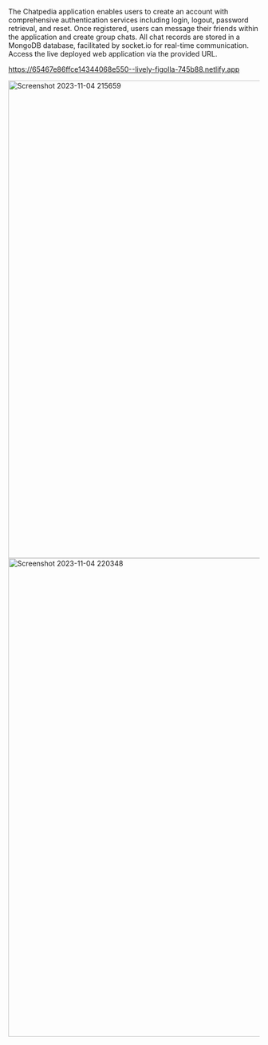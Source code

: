 The Chatpedia application enables users to create an account with comprehensive authentication services including login, logout, password retrieval, and reset. Once registered, users can message their friends within the application and create group chats. All chat records are stored in a MongoDB database, facilitated by socket.io for real-time communication. Access the live deployed web application via the provided URL.

https://65467e86ffce14344068e550--lively-figolla-745b88.netlify.app

<img width="958" alt="Screenshot 2023-11-04 215659" src="https://github.com/Bavithran97/chat-frontend/assets/133184385/69bb4576-7c3e-4508-9d30-bc21bcbb12aa">

<img width="960" alt="Screenshot 2023-11-04 220348" src="https://github.com/Bavithran97/chat-frontend/assets/133184385/bdb19824-83eb-4957-b4cc-3993c602bb3c">
